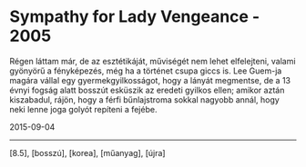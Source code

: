 # Sympathy for Lady Vengeance - 2005

Régen láttam már, de az esztétikáját, műviségét nem lehet elfelejteni, valami gyönyörű a fényképezés, még ha a történet csupa giccs is.&nbsp;Lee Guem-ja magára vállal egy gyermekgyilkosságot, hogy a lányát megmentse, de a 13 évnyi fogság alatt bosszút esküszik az eredeti gyilkos ellen; amikor aztán kiszabadul, rájön, hogy a férfi bűnlajstroma sokkal nagyobb annál, hogy neki lenne joga golyót repíteni a fejébe.

2015-09-04 

----

[8.5], [bosszú], [korea], [műanyag], [újra]